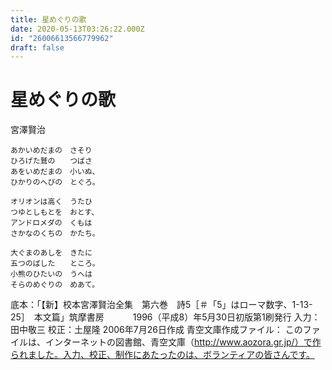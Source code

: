 ```yaml
---
title: 星めぐりの歌
date: 2020-05-13T03:26:22.000Z
id: "26006613566779962"
draft: false
---
```

# 星めぐりの歌

宮澤賢治

```
あかいめだまの　さそり
ひろげた鷲の　　つばさ
あをいめだまの　小いぬ、
ひかりのへびの　とぐろ。

オリオンは高く　うたひ
つゆとしもとを　おとす、
アンドロメダの　くもは
さかなのくちの　かたち。

大ぐまのあしを　きたに
五つのばした　　ところ。
小熊のひたいの　うへは
そらのめぐりの　めあて。
```



底本：「【新】校本宮澤賢治全集　第六巻　詩5［＃「5」はローマ数字、1-13-25］　本文篇」筑摩書房
　　　1996（平成8）年5月30日初版第1刷発行
入力：田中敬三
校正：土屋隆
2006年7月26日作成
青空文庫作成ファイル：
このファイルは、インターネットの図書館、青空文庫（http://www.aozora.gr.jp/）で作られました。入力、校正、制作にあたったのは、ボランティアの皆さんです。
